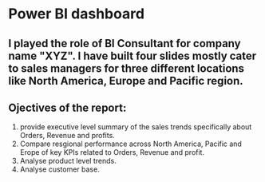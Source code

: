 # Power BI dashboard  

## I played the role of BI Consultant for company name "XYZ". I have built four slides mostly cater to sales managers for three different locations like North America, Europe and Pacific region.

## Ojectives of the report:
1. provide executive level summary of the sales trends specifically about Orders, Revenue and profits.
2. Compare resgional performance across North America, Pacific and Erope of key KPIs related to Orders, Revenue and profit.
3. Analyse product level trends.
4. Analyse customer base.

